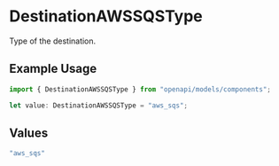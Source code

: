 # DestinationAWSSQSType

Type of the destination.

## Example Usage

```typescript
import { DestinationAWSSQSType } from "openapi/models/components";

let value: DestinationAWSSQSType = "aws_sqs";
```

## Values

```typescript
"aws_sqs"
```